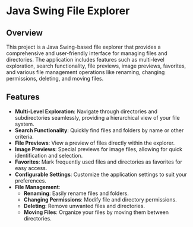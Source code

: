 # Java Swing File Explorer

## Overview
This project is a Java Swing-based file explorer that provides a comprehensive and user-friendly interface for managing files and directories. The application includes features such as multi-level exploration, search functionality, file previews, image previews, favorites, and various file management operations like renaming, changing permissions, deleting, and moving files.

## Features

- **Multi-Level Exploration**: Navigate through directories and subdirectories seamlessly, providing a hierarchical view of your file system.
- **Search Functionality**: Quickly find files and folders by name or other criteria.
- **File Previews**: View a preview of files directly within the explorer.
- **Image Previews**: Special previews for image files, allowing for quick identification and selection.
- **Favorites**: Mark frequently used files and directories as favorites for easy access.
- **Configurable Settings**: Customize the application settings to suit your preferences.
- **File Management**: 
  - **Renaming**: Easily rename files and folders.
  - **Changing Permissions**: Modify file and directory permissions.
  - **Deleting**: Remove unwanted files and directories.
  - **Moving Files**: Organize your files by moving them between directories.
